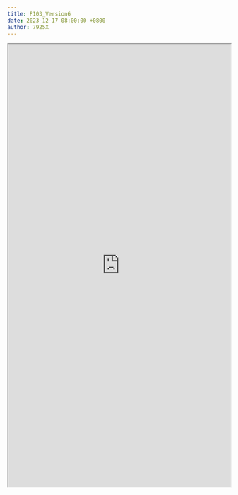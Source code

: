 ```yaml
---
title: P103_Version6
date: 2023-12-17 08:00:00 +0800
author: 7925X
---
```


<iframe src="https://y.dialwo.com/7925X2024/20231217-P103_Version6.pdf" width="100%" height="1000px"></iframe>
